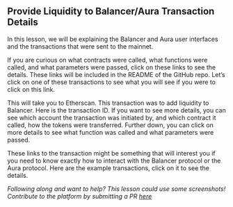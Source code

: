 ## Provide Liquidity to Balancer/Aura Transaction Details

In this lesson, we will be explaining the Balancer and Aura user interfaces and the transactions that were sent to the mainnet.

If you are curious on what contracts were called, what functions were called, and what parameters were passed, click on these links to see the details. These links will be included in the README of the GitHub repo. Let’s click on one of these transactions to see what you will see if you were to click on this link.

This will take you to Etherscan. This transaction was to add liquidity to Balancer. Here is the transaction ID. If you want to see more details, you can see which account the transaction was initiated by, and which contract it called, how the tokens were transferred. Further down, you can click on more details to see what function was called and what parameters were passed.

These links to the transaction might be something that will interest you if you need to know exactly how to interact with the Balancer protocol or the Aura protocol. Here are the example transactions, click on it to see the details.

_Following along and want to help? This lesson could use some screenshots! Contribute to the platform by submitting a PR [here](https://github.com/Cyfrin/Updraft)_
